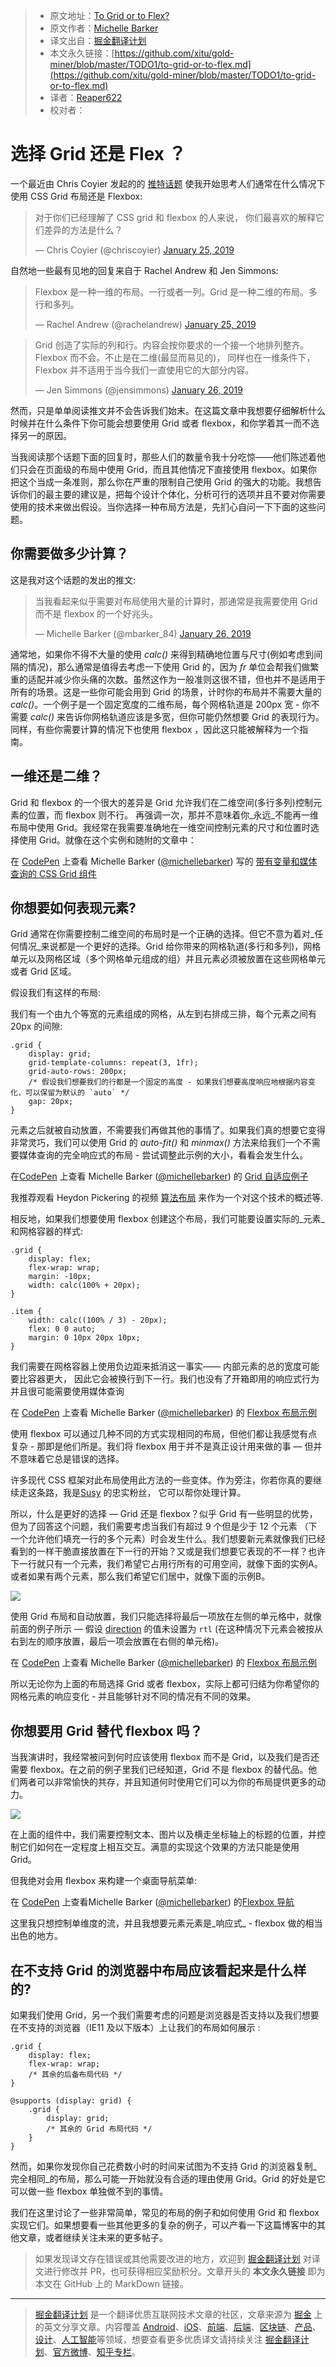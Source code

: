 > * 原文地址：[To Grid or to Flex?](https://css-irl.info/to-grid-or-to-flex/)
> * 原文作者：[Michelle Barker](https://twitter.com/mbarker_84)
> * 译文出自：[掘金翻译计划](https://github.com/xitu/gold-miner)
> * 本文永久链接：[https://github.com/xitu/gold-miner/blob/master/TODO1/to-grid-or-to-flex.md](https://github.com/xitu/gold-miner/blob/master/TODO1/to-grid-or-to-flex.md)
> * 译者：[Reaper622](https://github.com/Reaper622)
> * 校对者：

# 选择 Grid 还是 Flex ？

一个最近由 Chris Coyier 发起的的 [推特话题](https://twitter.com/chriscoyier/status/1088827201468813312) 使我开始思考人们通常在什么情况下使用 CSS Grid 布局还是 Flexbox:

> 对于你们已经理解了 CSS grid 和 flexbox 的人来说， 你们最喜欢的解释它们差异的方法是什么？
> 
> — Chris Coyier (@chriscoyier) [January 25, 2019](https://twitter.com/chriscoyier/status/1088827201468813312?ref_src=twsrc%5Etfw)

自然地一些最有见地的回复来自于  Rachel Andrew 和 Jen Simmons:

> Flexbox 是一种一维的布局。一行或者一列。Grid 是一种二维的布局。多行和多列。
> 
> — Rachel Andrew (@rachelandrew) [January 25, 2019](https://twitter.com/rachelandrew/status/1088827732874747910?ref_src=twsrc%5Etfw)

>Grid 创造了实际的列和行。内容会按你要求的一个接一个地排列整齐。Flexbox 而不会。不止是在二维(最显而易见的)， 同样也在一维条件下，Flexbox 并不适用于当今我们一直使用它的大部分内容。
> 
> — Jen Simmons (@jensimmons) [January 26, 2019](https://twitter.com/jensimmons/status/1089181330133450752?ref_src=twsrc%5Etfw)

然而，只是单单阅读推文并不会告诉我们始末。在这篇文章中我想要仔细解析什么时候并在什么条件下你可能会想要使用 Grid 或者 flexbox，和你学着其一而不选择另一的原因。

当我阅读那个话题下面的回复时，那些人们的数量令我十分吃惊——他们陈述着他们只会在页面级的布局中使用 Grid，而且其他情况下直接使用 flexbox。如果你把这个当成一条准则，那么你在严重的限制自己使用 Grid 的强大的功能。我想告诉你们的最主要的建议是，把每个设计个体化，分析可行的选项并且不要对你需要使用的技术来做出假设。当你选择一种布局方法是，先扪心自问一下下面的这些问题。

## 你需要做多少计算？

这是我对这个话题的发出的推文:

> 当我看起来似乎需要对布局使用大量的计算时，那通常是我需要使用 Grid 而不是 flexbox 的一个好兆头。
> 
> — Michelle Barker (@mbarker_84) [January 26, 2019](https://twitter.com/mbarker_84/status/1089182216020742144?ref_src=twsrc%5Etfw)

通常地，如果你不得不大量的使用 _calc()_ 来得到精确地位置与尺寸(例如考虑到间隔的情况)，那么通常是值得去考虑一下使用 Grid 的，因为 _fr_ 单位会帮我们做繁重的适配并减少你头痛的次数。虽然这作为一般准则这很不错，但也并不是适用于所有的场景。这是一些你可能会用到 Grid 的场景，计时你的布局并不需要大量的 _calc()_。一个例子是一个固定宽度的二维布局，每个网格轨道是 200px 宽 - 你不需要 _calc()_ 来告诉你网格轨道应该是多宽，但你可能仍然想要 Grid 的表现行为。同样，有些你需要计算的情况下也使用 flexbox ，因此这只能被解释为一个指南。

## 一维还是二维？

Grid 和 flexbox 的一个很大的差异是 Grid 允许我们在二维空间(多行多列)控制元素的位置，而 flexbox 则不行。 再强调一次，那并不意味着你_永远_不能再一维布局中使用 Grid。我经常在我需要准确地在一维空间控制元素的尺寸和位置时选择使用 Grid。就像在这个实例和随附的文章中：

在 [CodePen](https://codepen.io) 上查看 Michelle Barker ([@michellebarker](https://codepen.io/michellebarker)) 写的  [带有变量和媒体查询的 CSS Grid 组件](https://codepen.io/michellebarker/pen/XBPMZZ/)

## 你想要如何表现元素?

Grid 通常在你需要控制二维空间的布局时是一个正确的选择。但它不意为着对_任何情况_来说都是一个更好的选择。Grid 给你带来的网格轨道(多行和多列)，网格单元以及网格区域（多个网格单元组成的组）并且元素必须被放置在这些网格单元或者 Grid 区域。

假设我们有这样的布局:

我们有一个由九个等宽的元素组成的网格，从左到右排成三排，每个元素之间有 20px 的间隙:

```
.grid {
	display: grid;
	grid-template-columns: repeat(3, 1fr);
	grid-auto-rows: 200px;
	/* 假设我们想要我们的行都是一个固定的高度 - 如果我们想要高度响应地根据内容变化，可以保留为默认的 `auto` */
	gap: 20px;
}
```

元素之后就被自动放置，不需要我们再做其他的事情了。如果我们真的想要它变得非常灵巧，我们可以使用 Grid 的 _auto-fit()_ 和 _minmax()_ 方法来给我们一个不需要媒体查询的完全响应式的布局 - 尝试调整此示例的大小，看看会发生什么。

在[CodePen](https://codepen.io) 上查看 Michelle Barker ([@michellebarker](https://codepen.io/michellebarker)) 的  [Grid 自适应例子](https://codepen.io/michellebarker/pen/bzvGaE/)

我推荐观看 Heydon Pickering 的视频 [算法布局](https://www.youtube.com/watch?v=qOUtkN6M52M) 来作为一个对这个技术的概述等.

相反地，如果我们想要使用 flexbox 创建这个布局，我们可能要设置实际的_元素_和网格容器的样式:

```
.grid {
	display: flex;
	flex-wrap: wrap;
	margin: -10px;
	width: calc(100% + 20px);
}

.item {
	width: calc((100% / 3) - 20px);
	flex: 0 0 auto;
	margin: 0 10px 20px 10px;
}
```

我们需要在网格容器上使用负边距来抵消这一事实—— 内部元素的总的宽度可能要比容器更大， 因此它会被换行到下一行。我们也没有了开箱即用的响应式行为并且很可能需要使用媒体查询

在 [CodePen](https://codepen.io) 上查看 Michelle Barker ([@michellebarker](https://codepen.io/michellebarker)) 的 [Flexbox 布局示例](https://codepen.io/michellebarker/pen/VgXwRJ/)

使用 flexbox 可以通过几种不同的方式实现相同的布局，但他们都让我感觉有点复杂 - 那即是他们所是。我们将 flexbox 用于并不是真正设计用来做的事 — 但并不意味着它总是错误的选择。

许多现代 CSS 框架对此布局使用此方法的一些变体。作为旁注，你若你真的要继续走这条路，我是[Susy](https://oddbird.net/susy/) 的忠实粉丝， 它可以帮你处理计算。

所以，什么是更好的选择 — Grid 还是 flexbox？似乎 Grid 有一些明显的优势，但为了回答这个问题，我们需要考虑当我们有超过 9 个但是少于 12 个元素 （下一个允许他们填充一行的多个元素）时会发生什么。我们想要新元素就像我们已经看到的一样干脆直接放置在下一行的开始？又或是我们想要它表现的不一样？也许下一行就只有一个元素，我们希望它占用行所有的可用空间，就像下面的实例A。或者如果有两个元素，那么我们希望它们居中，就像下面的示例B。

![](https://css-irl.info/to-grid-or-to-flex-01-54d85b1a963bc8bd56c67de60a19a9e8.svg)

使用 Grid 布局和自动放置，我们只能选择将最后一项放在左侧的单元格中，就像前面的例子所示 — 假设  [direction](https://developer.mozilla.org/en-US/docs/Web/CSS/direction) 的值未设置为 `rtl` (在这种情况下元素会被按从右到左的顺序放置，最后一项会放置在右侧的单元格)。

在 [CodePen](https://codepen.io) 上查看 Michelle Barker ([@michellebarker](https://codepen.io/michellebarker)) 的 [Flexbox 布局示例](https://codepen.io/michellebarker/pen/MLVYOq/)

所以无论你为上面的布局选择 Grid 或者 flexbox，实际上都可归结为你希望你的网格元素的响应变化 - 并且能够针对不同的情况有不同的效果。

## 你想要用 Grid 替代 flexbox 吗？

当我演讲时，我经常被问到何时应该使用 flexbox 而不是 Grid，以及我们是否还需要 flexbox。在之前的例子里我们已经知道，Grid 不是 flexbox 的替代品。他们两者可以非常愉快的共存，并且知道何时使用它们可以为你的布局提供更多的动力。

![](https://css-irl.info/static/6620e303da7ceffb7ab2f86645b0f72c/893a4/to-grid-or-to-flex-02.jpg)

在上面的组件中，我们需要控制文本、图片以及横走坐标轴上的标题的位置，并控制它们如何在一定程度上相互交互。满意的实现这个效果的方法只能是使用 Grid。

但我绝对会用 flexbox 来构建一个桌面导航菜单:

在 [CodePen](https://codepen.io) 上查看Michelle Barker ([@michellebarker](https://codepen.io/michellebarker))  的[Flexbox 导航](https://codepen.io/michellebarker/pen/bzvNmL/)

这里我只想控制单维度的流，并且我想要元素元素是_响应式_ - flexbox 做的相当出色的地方。

## 在不支持 Grid 的浏览器中布局应该看起来是什么样的?

如果我们使用 Grid，另一个我们需要考虑的问题是浏览器是否支持以及我们想要在不支持的浏览器（IE11 及以下版本）上让我们的布局如何展示 :

```
.grid {
	display: flex;
	flex-wrap: wrap;
	/* 其余的后备布局代码 */
}

@supports (display: grid) {
	.grid {
		display: grid;
		/* 其余的 Grid 布局代码 */
	}
}
```

然而，如果你发现你自己花费数小时的时间来试图为不支持 Grid 的浏览器复制_完全相同_的布局，那么可能一开始就没有合适的理由使用 Grid。Grid 的好处是它可以做一些 flexbox 单独做不到的事情。

我们在这里讨论了一些非常简单，常见的布局的例子和如何使用 Grid 和 flexbox 实现它们。如果想要看一些其他更多的复杂的例子，可以产看一下这篇博客中的其他文章，或者继续关注未来的更多帖子。

> 如果发现译文存在错误或其他需要改进的地方，欢迎到 [掘金翻译计划](https://github.com/xitu/gold-miner) 对译文进行修改并 PR，也可获得相应奖励积分。文章开头的 **本文永久链接** 即为本文在 GitHub 上的 MarkDown 链接。

---

> [掘金翻译计划](https://github.com/xitu/gold-miner) 是一个翻译优质互联网技术文章的社区，文章来源为 [掘金](https://juejin.im) 上的英文分享文章。内容覆盖 [Android](https://github.com/xitu/gold-miner#android)、[iOS](https://github.com/xitu/gold-miner#ios)、[前端](https://github.com/xitu/gold-miner#前端)、[后端](https://github.com/xitu/gold-miner#后端)、[区块链](https://github.com/xitu/gold-miner#区块链)、[产品](https://github.com/xitu/gold-miner#产品)、[设计](https://github.com/xitu/gold-miner#设计)、[人工智能](https://github.com/xitu/gold-miner#人工智能)等领域，想要查看更多优质译文请持续关注 [掘金翻译计划](https://github.com/xitu/gold-miner)、[官方微博](http://weibo.com/juejinfanyi)、[知乎专栏](https://zhuanlan.zhihu.com/juejinfanyi)。
